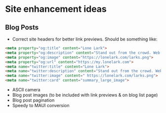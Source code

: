 # Site enhancement ideas

## Blog Posts
- Correct site headers for better link previews. Should be something like:
```html
<meta property="og:title" content="Lone Lark">
<meta property="og:description" content="Stand out from the crowd. Web hosting made simple.">
<meta property="og:image" content="https://lonelark.com/larks.png">
<meta property="og:url" content="https://my.lonelark.com">
<meta name="twitter:title" content="Lone Lark">
<meta name="twitter:description" content="Stand out from the crowd. Web hosting made simple.">
<meta name="twitter:image" content=" https://lonelark.com/larks.png">
<meta name="twitter:card" content="summary_large_image">
```
- ASCII camera
- Blog post images (to be included with link previews & on blog list page)
- Blog post pagination
- Speedy to MAUI conversion
